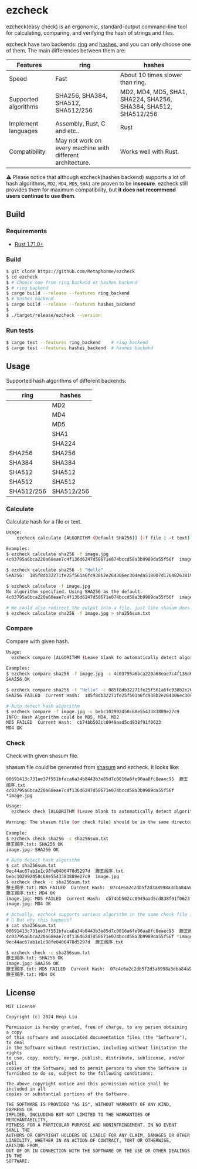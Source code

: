 # ezcheck

ezcheck(easy check) is an ergonomic, standard-output command-line tool for calculating, comparing, and verifying the hash of strings and files.

ezcheck have two backends: [ring](https://docs.rs/ring) and [hashes](https://docs.rs/hashes), and you can only choose one of them. The main differences between them are:

| Features             | ring                                                       | hashes                                                          |
|----------------------|------------------------------------------------------------|-----------------------------------------------------------------|
| Speed                | Fast                                                       | About 10 times slower than ring.                                |
| Supported algorithms | SHA256, SHA384, SHA512, SHA512/256                         | MD2, MD4, MD5, SHA1, SHA224, SHA256, SHA384, SHA512, SHA512/256 |
| Implement languages  | Assembly, Rust, C and etc..                                | Rust                                                            |
| Compatibility        | May not work on every machine with different architecture. | Works well with Rust.                                           |

⚠️ Please notice that although ezcheck(hashes backend) supports a lot of hash algorithms, `MD2`, `MD4`, `MD5`, `SHA1` are proven to be **insecure**. ezcheck still provides them for maximum compatibility, but **it does not recommend users continue to use them**. 

## Build

### Requirements

* [Rust 1.71.0+](https://www.rust-lang.org/)

### Build

```bash
$ git clone https://github.com/Metaphorme/ezcheck
$ cd ezcheck
$ # Choose one from ring backend or hashes backend
$ # ring backend
$ cargo build --release --features ring_backend
$ # hashes backend
$ cargo build --release --features hashes_backend
$
$ ./target/release/ezcheck --version
```

### Run tests

```bash
$ cargo test --features ring_backend    # ring backend
$ cargo test --features hashes_backend  # hashes backend
```

## Usage

Supported hash algorithms of different backends:

| ring       | hashes     |
|------------|------------|
|            | MD2        |
|            | MD4        |
|            | MD5        |
|            | SHA1       |
|            | SHA224     |
| SHA256     | SHA256     |
| SHA384     | SHA384     |
| SHA512     | SHA512     |
| SHA512     | SHA512     |
| SHA512/256 | SHA512/256 |

### Calculate

Calculate hash for a file or text.

```bash
Usage:
    ezcheck calculate [ALGORITHM (Default SHA256)] (-f file | -t text)

Examples:
$ ezcheck calculate sha256 -f image.jpg
4c03795a6bca220a68eae7c4f136d6247d58671e074bccd58a3b9989da55f56f  image.jpg

$ ezcheck calculate sha256 -t "Hello"
SHA256:  185f8db32271fe25f561a6fc938b2e264306ec304eda518007d1764826381969

$ ezcheck calculate -f image.jpg
No algorithm specified. Using SHA256 as the default.
4c03795a6bca220a68eae7c4f136d6247d58671e074bccd58a3b9989da55f56f  image.jpg

# We could also redirect the output into a file, just like shasum does.
$ ezcheck calculate sha256 -f image.jpg > sha256sum.txt
```

### Compare

Compare with given hash.

```bash
Usage:
  ezcheck compare [ALGORITHM (Leave blank to automatically detect algorithm)] (-f file | -t text) -c hash
  
Examples:
$ ezcheck compare sha256 -f image.jpg -c 4c03795a6bca220a68eae7c4f136d6247d58671e074bccd58a3b9989da55f56f
SHA256 OK

$ ezcheck compare sha256 -t "Hello" -c 085f8db32271fe25f561a6fc938b2e264306ec304eda518007d1764826381969
SHA256 FAILED  Current Hash:  185f8db32271fe25f561a6fc938b2e264306ec304eda518007d1764826381969

# Auto detect hash algorithm
$ ezcheck compare -f image.jpg -c bebc102992450c68e5543383889e27c9
INFO: Hash Algorithm could be MD5, MD4, MD2
MD5 FAILED  Current Hash:  cb74bb502cc0949aad5cd838f91f0623
MD4 OK
```

### Check

Check with given shasum file.

shasum file could be generated from [shasum](https://linux.die.net/man/1/shasum) and ezcheck. It looks like:

```
00691413c731ee37f551bfaca6a34b8443b3e85d7c0816a6fe90aa8fc8eaec95  滕王阁序.txt
4c03795a6bca220a68eae7c4f136d6247d58671e074bccd58a3b9989da55f56f *image.jpg
```

```bash
Usage:
  ezcheck check [ALGORITHM (Leave blank to automatically detect algorithm)] -c check-file

Warning: The shasum file (or check file) should be in the same directory with files to be checked.
  
Example:
$ ezcheck check sha256 -c sha256sum.txt 
滕王阁序.txt: SHA256 OK
image.jpg: SHA256 OK

# Auto detect hash algorithm
$ cat sha256sum.txt
9ec44ac67ab1e1c98fe0406478d5297d  滕王阁序.txt
bebc102992450c68e5543383889e27c9  image.jpg
$ ezcheck check -c sha256sum.txt 
滕王阁序.txt: MD5 FAILED  Current Hash:  07c4e6a2c2db5f2d3a8998a3dba84a96
滕王阁序.txt: MD4 OK
image.jpg: MD5 FAILED  Current Hash:  cb74bb502cc0949aad5cd838f91f0623
image.jpg: MD4 OK

# Actually, ezcheck supports various algorithm in the same check file in auto detect.
# 🤔 But why this happens?
$ cat sha256sum.txt
00691413c731ee37f551bfaca6a34b8443b3e85d7c0816a6fe90aa8fc8eaec95  滕王阁序.txt
4c03795a6bca220a68eae7c4f136d6247d58671e074bccd58a3b9989da55f56f *image.jpg
9ec44ac67ab1e1c98fe0406478d5297d  滕王阁序.txt

$ ezcheck check -c sha256sum.txt
滕王阁序.txt: SHA256 OK
image.jpg: SHA256 OK
滕王阁序.txt: MD5 FAILED  Current Hash:  07c4e6a2c2db5f2d3a8998a3dba84a96
滕王阁序.txt: MD4 OK
```

## License

```
MIT License

Copyright (c) 2024 Heqi Liu

Permission is hereby granted, free of charge, to any person obtaining a copy
of this software and associated documentation files (the "Software"), to deal
in the Software without restriction, including without limitation the rights
to use, copy, modify, merge, publish, distribute, sublicense, and/or sell
copies of the Software, and to permit persons to whom the Software is
furnished to do so, subject to the following conditions:

The above copyright notice and this permission notice shall be included in all
copies or substantial portions of the Software.

THE SOFTWARE IS PROVIDED "AS IS", WITHOUT WARRANTY OF ANY KIND, EXPRESS OR
IMPLIED, INCLUDING BUT NOT LIMITED TO THE WARRANTIES OF MERCHANTABILITY,
FITNESS FOR A PARTICULAR PURPOSE AND NONINFRINGEMENT. IN NO EVENT SHALL THE
AUTHORS OR COPYRIGHT HOLDERS BE LIABLE FOR ANY CLAIM, DAMAGES OR OTHER
LIABILITY, WHETHER IN AN ACTION OF CONTRACT, TORT OR OTHERWISE, ARISING FROM,
OUT OF OR IN CONNECTION WITH THE SOFTWARE OR THE USE OR OTHER DEALINGS IN THE
SOFTWARE.
```
